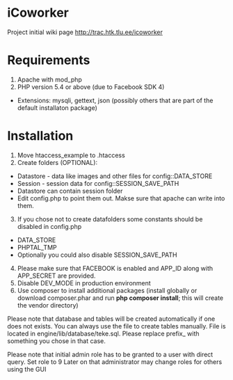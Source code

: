 iCoworker
=========
Project initial wiki page http://trac.htk.tlu.ee/icoworker

Requirements
============

1. Apache with mod_php
2. PHP version 5.4 or above (due to Facebook SDK 4)
 * Extensions: mysqli, gettext, json (possibly others that are part of the default installaton package)

Installation
============
1. Move htaccess_example to .htaccess
2. Create folders (OPTIONAL):
 * Datastore - data like images and other files for config::DATA_STORE
 * Session - session data for config::SESSION_SAVE_PATH
 * Datastore can contain session folder
 * Edit config.php to point them out. Makse sure that apache can write into them. 
3. If you chose not to create datafolders some constants should be disabled in config.php
 * DATA_STORE
 * PHPTAL_TMP
 * Optionally you could also disable SESSION_SAVE_PATH
4. Please make sure that FACEBOOK is enabled and APP_ID along with APP_SECRET are provided.
5. Disable DEV_MODE in production environment
6. Use composer to install additional packages (install globally or download composer.phar and run **php composer install**; this will create the vendor directory)

Please note that database and tables will be created automatically if one does not exists.
You can always use the file to create tables manually.
File is located in engine/lib/database/teke.sql.
Please replace prefix_ with something you chose in that case.

Please note that initial admin role has to be granted to a user with direct query.
Set role to 9
Later on that administrator may change roles for others using the GUI
